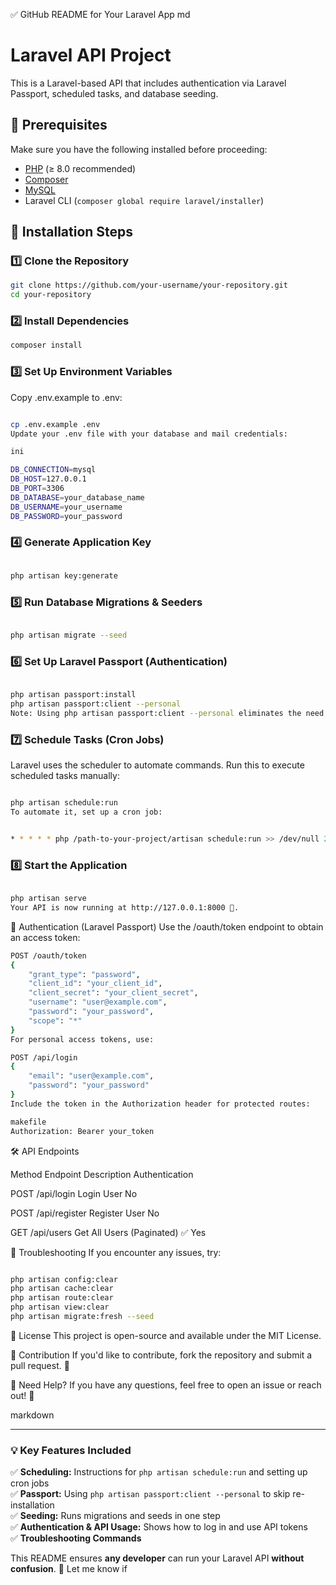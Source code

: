 ✅ GitHub README for Your Laravel App
md

# Laravel API Project

This is a Laravel-based API that includes authentication via Laravel Passport, scheduled tasks, and database seeding.

## 📌 Prerequisites

Make sure you have the following installed before proceeding:

- [PHP](https://www.php.net/downloads.php) (≥ 8.0 recommended)
- [Composer](https://getcomposer.org/download/)
- [MySQL](https://dev.mysql.com/downloads/)
- Laravel CLI (`composer global require laravel/installer`)

## 🚀 Installation Steps

### 1️⃣ **Clone the Repository**
```sh
git clone https://github.com/your-username/your-repository.git
cd your-repository
```
### 2️⃣ Install Dependencies
``` sh
composer install
```

### 3️⃣ Set Up Environment Variables
Copy .env.example to .env:

```sh

cp .env.example .env
Update your .env file with your database and mail credentials:

ini

DB_CONNECTION=mysql
DB_HOST=127.0.0.1
DB_PORT=3306
DB_DATABASE=your_database_name
DB_USERNAME=your_username
DB_PASSWORD=your_password
```
### 4️⃣ Generate Application Key
```sh

php artisan key:generate
```
### 5️⃣ Run Database Migrations & Seeders
```sh

php artisan migrate --seed
```
### 6️⃣ Set Up Laravel Passport (Authentication)
```sh

php artisan passport:install
php artisan passport:client --personal
Note: Using php artisan passport:client --personal eliminates the need to re-install Passport.
```
### 7️⃣ Schedule Tasks (Cron Jobs)
Laravel uses the scheduler to automate commands. Run this to execute scheduled tasks manually:

```sh

php artisan schedule:run
To automate it, set up a cron job:
```
```sh

* * * * * php /path-to-your-project/artisan schedule:run >> /dev/null 2>&1
```
### 8️⃣ Start the Application
```sh

php artisan serve
Your API is now running at http://127.0.0.1:8000 🚀.
```
🔑 Authentication (Laravel Passport)
Use the /oauth/token endpoint to obtain an access token:

```sh
POST /oauth/token
{
    "grant_type": "password",
    "client_id": "your_client_id",
    "client_secret": "your_client_secret",
    "username": "user@example.com",
    "password": "your_password",
    "scope": "*"
}
For personal access tokens, use:
```
```sh
POST /api/login
{
    "email": "user@example.com",
    "password": "your_password"
}
Include the token in the Authorization header for protected routes:

makefile
Authorization: Bearer your_token
```
🛠 API Endpoints

Method	Endpoint	Description	Authentication

POST	/api/login	Login User	No

POST	/api/register	Register User	No

GET	/api/users	Get All Users (Paginated)	✅ Yes

🔧 Troubleshooting
If you encounter any issues, try:

```sh

php artisan config:clear
php artisan cache:clear
php artisan route:clear
php artisan view:clear
php artisan migrate:fresh --seed
```
📜 License
This project is open-source and available under the MIT License.

🎯 Contribution
If you'd like to contribute, fork the repository and submit a pull request. 🙌

📩 Need Help?
If you have any questions, feel free to open an issue or reach out! 🚀

markdown


---

### **💡 Key Features Included**
✅ **Scheduling:** Instructions for `php artisan schedule:run` and setting up cron jobs  
✅ **Passport:** Using `php artisan passport:client --personal` to skip re-installation  
✅ **Seeding:** Runs migrations and seeds in one step  
✅ **Authentication & API Usage:** Shows how to log in and use API tokens  
✅ **Troubleshooting Commands**  

This README ensures **any developer** can run your Laravel API **without confusion**. 🚀 Let me know if
